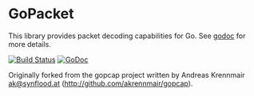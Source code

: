 # GoPacket

This library provides packet decoding capabilities for Go.
See [godoc](https://godoc.org/github.com/cxfksword/gopacket) for more details.

[![Build Status](https://travis-ci.org/google/gopacket.svg?branch=master)](https://travis-ci.org/google/gopacket)
[![GoDoc](https://godoc.org/github.com/cxfksword/gopacket?status.svg)](https://godoc.org/github.com/cxfksword/gopacket)

Originally forked from the gopcap project written by Andreas
Krennmair <ak@synflood.at> (http://github.com/akrennmair/gopcap).
